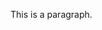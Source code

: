 <!DOCTYPE html>
<html>
<body>

<!-- This is a comment -->
<p>This is a paragraph.</p>
<!-- Comments are not displayed in the browser -->

<!-- Do not display this at the moment
<img border="0" src="pic_trulli.jpg" alt="Trulli">
-->


</body>
</html>

